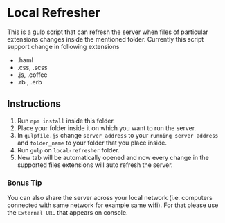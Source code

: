 # Local Refresher
This is a gulp script that can refresh the server when files of particular extensions changes inside the mentioned folder. Currently this script support change in following extensions
* .haml
* .css, .scss
* .js, .coffee
* .rb , .erb

## Instructions
1. Run `npm install` inside this folder.
2. Place your folder inside it on which you want to run the server.
3. In `gulpfile.js` change `server_address` to your `running server address` and `folder_name` to your folder that you place inside.
4. Run `gulp` on `local-refresher` folder.
5. New tab will be automatically opened and now every change in the supported files extensions will auto refresh the server.

### Bonus Tip
You can also share the server across your local network (i.e. computers connected with same network for example same wifi). For that please use the `External URL` that appears on console.

